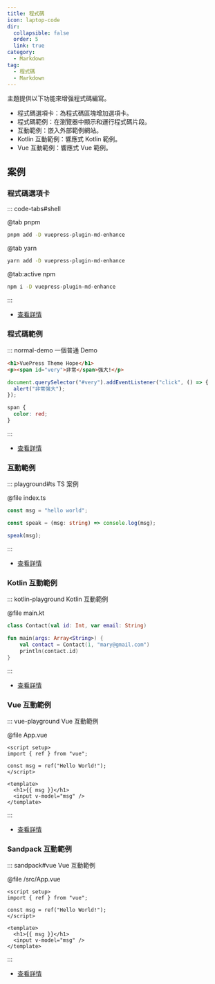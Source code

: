 ```yaml
---
title: 程式碼
icon: laptop-code
dir:
  collapsible: false
  order: 5
  link: true
category:
  - Markdown
tag:
  - 程式碼
  - Markdown
---
```


主題提供以下功能來增强程式碼編寫。

- 程式碼選項卡：為程式碼區塊增加選項卡。
- 程式碼範例：在瀏覽器中顯示和運行程式碼片段。
- 互動範例：嵌入外部範例網站。
- Kotlin 互動範例：響應式 Kotlin 範例。
- Vue 互動範例：響應式 Vue 範例。

<!-- more -->

## 案例

### 程式碼選項卡

::: code-tabs#shell

@tab pnpm

```bash
pnpm add -D vuepress-plugin-md-enhance
```

@tab yarn

```bash
yarn add -D vuepress-plugin-md-enhance
```

@tab:active npm

```bash
npm i -D vuepress-plugin-md-enhance
```

:::

- [查看詳情](./code-tabs.md)

### 程式碼範例

::: normal-demo 一個普通 Demo

```html
<h1>VuePress Theme Hope</h1>
<p><span id="very">非常</span>强大!</p>
```

```js
document.querySelector("#very").addEventListener("click", () => {
  alert("非常强大");
});
```

```css
span {
  color: red;
}
```

:::

- [查看詳情](./demo.md)

### 互動範例

::: playground#ts TS 案例

@file index.ts

```ts
const msg = "hello world";

const speak = (msg: string) => console.log(msg);

speak(msg);
```

:::

- [查看詳情](./playground.md)

### Kotlin 互動範例

::: kotlin-playground Kotlin 互動範例

@file main.kt

```kotlin
class Contact(val id: Int, var email: String)

fun main(args: Array<String>) {
    val contact = Contact(1, "mary@gmail.com")
    println(contact.id)
}
```

:::

- [查看詳情](./kotlin-playground.md)

### Vue 互動範例

::: vue-playground Vue 互動範例

@file App.vue

```vue
<script setup>
import { ref } from "vue";

const msg = ref("Hello World!");
</script>

<template>
  <h1>{{ msg }}</h1>
  <input v-model="msg" />
</template>
```

:::

- [查看詳情](./vue-playground.md)

### Sandpack 互動範例

::: sandpack#vue Vue 互動範例

@file /src/App.vue

```vue
<script setup>
import { ref } from "vue";

const msg = ref("Hello World!");
</script>

<template>
  <h1>{{ msg }}</h1>
  <input v-model="msg" />
</template>
```

:::

- [查看詳情](./sandpack.md)
